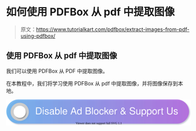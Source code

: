 # 如何使用 PDFBox 从 pdf 中提取图像

> 原文：<https://www.tutorialkart.com/pdfbox/extract-images-from-pdf-using-pdfbox/>

## 使用 PDFBox 从 pdf 中提取图像

我们可以使用 PDFBox 从 PDF 中提取图像。

在本教程中，我们将学习使用 PDFBox 从 pdf 中提取图像，并将图像保存到本地。

[![](img/925da31b32d6bc3827932f6c8afb11bb.png)](https://www.tutorialkart.com/)